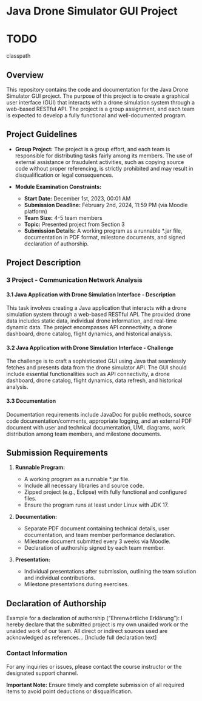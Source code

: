 # Java Drone Simulator GUI Project

# TODO
classpath


## Overview
This repository contains the code and documentation for the Java Drone Simulator GUI project. The purpose of this project is to create a graphical user interface (GUI) that interacts with a drone simulation system through a web-based RESTful API. The project is a group assignment, and each team is expected to develop a fully functional and well-documented program.

## Project Guidelines
- **Group Project:** The project is a group effort, and each team is responsible for distributing tasks fairly among its members. The use of external assistance or fraudulent activities, such as copying source code without proper referencing, is strictly prohibited and may result in disqualification or legal consequences.
  
- **Module Examination Constraints:**
  - **Start Date:** December 1st, 2023, 00:01 AM
  - **Submission Deadline:** February 2nd, 2024, 11:59 PM (via Moodle platform)
  - **Team Size:** 4-5 team members
  - **Topic:** Presented project from Section 3
  - **Submission Details:** A working program as a runnable *.jar file, documentation in PDF format, milestone documents, and signed declaration of authorship.

## Project Description
### 3 Project - Communication Network Analysis
#### 3.1 Java Application with Drone Simulation Interface - Description
This task involves creating a Java application that interacts with a drone simulation system through a web-based RESTful API. The provided drone data includes static data, individual drone information, and real-time dynamic data. The project encompasses API connectivity, a drone dashboard, drone catalog, flight dynamics, and historical analysis.

#### 3.2 Java Application with Drone Simulation Interface - Challenge
The challenge is to craft a sophisticated GUI using Java that seamlessly fetches and presents data from the drone simulator API. The GUI should include essential functionalities such as API connectivity, a drone dashboard, drone catalog, flight dynamics, data refresh, and historical analysis.

#### 3.3 Documentation
Documentation requirements include JavaDoc for public methods, source code documentation/comments, appropriate logging, and an external PDF document with user and technical documentation, UML diagrams, work distribution among team members, and milestone documents.

## Submission Requirements
1. **Runnable Program:**
   - A working program as a runnable *.jar file.
   - Include all necessary libraries and source code.
   - Zipped project (e.g., Eclipse) with fully functional and configured files.
   - Ensure the program runs at least under Linux with JDK 17.

2. **Documentation:**
   - Separate PDF document containing technical details, user documentation, and team member performance declaration.
   - Milestone document submitted every 3 weeks via Moodle.
   - Declaration of authorship signed by each team member.

3. **Presentation:**
   - Individual presentations after submission, outlining the team solution and individual contributions.
   - Milestone presentations during exercises.

## Declaration of Authorship
Example for a declaration of authorship (“Ehrenwörtliche Erklärung”):
I hereby declare that the submitted project is my own unaided work or the unaided work of our team. All direct or indirect sources used are acknowledged as references... [Include full declaration text]

### Contact Information
For any inquiries or issues, please contact the course instructor or the designated support channel.

**Important Note:** Ensure timely and complete submission of all required items to avoid point deductions or disqualification.
